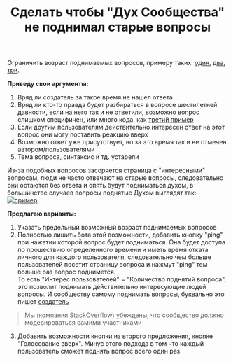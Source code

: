 ﻿---
title: "Сделать чтобы &quot;Дух Сообщества&quot; не поднимал старые вопросы"
se.owner.user_id: 515475
se.owner.display_name: "Upiter 1401"
se.owner.link: "https://ru.meta.stackoverflow.com/users/515475/upiter-1401"
se.link: "https://ru.meta.stackoverflow.com/questions/13192/%d0%a1%d0%b4%d0%b5%d0%bb%d0%b0%d1%82%d1%8c-%d1%87%d1%82%d0%be%d0%b1%d1%8b-%d0%94%d1%83%d1%85-%d0%a1%d0%be%d0%be%d0%b1%d1%89%d0%b5%d1%81%d1%82%d0%b2%d0%b0-%d0%bd%d0%b5-%d0%bf%d0%be%d0%b4%d0%bd%d0%b8%d0%bc%d0%b0%d0%bb-%d1%81%d1%82%d0%b0%d1%80%d1%8b%d0%b5-%d0%b2%d0%be%d0%bf%d1%80%d0%be%d1%81%d1%8b"
se.question_id: 13192
se.post_type: question
---
<p>Ограничить возраст поднимаемых вопросов, примеру таких: <a href="https://ru.stackoverflow.com/questions/665137/%D0%A1%D0%B3%D1%80%D1%83%D0%BF%D0%B8%D1%80%D0%BE%D0%B2%D0%B0%D1%82%D1%8C-%D0%BF%D0%BE-%D0%BF%D0%BE%D0%BB%D1%8E-%D0%B0-%D0%B2%D1%8B%D0%B2%D0%B5%D1%81%D1%82%D0%B8-%D1%81%D0%B2%D1%8F%D0%B7%D0%B0%D0%BD%D0%BD%D0%BE%D0%B5-%D1%81-%D0%BD%D0%B8%D0%BC">один</a>, <a href="https://ru.stackoverflow.com/questions/774619/koala-%D0%BA%D0%BE%D0%BC%D0%BF%D0%B8%D0%BB%D1%8F%D1%86%D0%B8%D1%8F-sass-to-css">два</a>, <a href="https://ru.stackoverflow.com/questions/1053957/%D0%9C%D0%B5%D1%82%D0%BE%D0%B4-%D1%83%D0%B4%D0%B0%D0%BB%D0%B5%D0%BD%D0%B8%D1%8F-%D0%BE%D0%B1%D1%8A%D0%B5%D0%BA%D1%82%D0%B0-%D0%B8%D0%B7-%D0%91%D0%94-%D0%BF%D1%80%D0%B8-%D0%BD%D0%B0%D0%B6%D0%B0%D1%82%D0%B8%D0%B8-%D0%BD%D0%B0-%D0%BA%D0%BD%D0%BE%D0%BF%D0%BA%D1%83-spring-boot-hibernate-th">три</a>.</p>
<p><strong>Приведу свои аргументы:</strong></p>
<ol>
<li>Вряд ли создатель за такое время не нашел ответа</li>
<li>Вряд ли кто-то правда будет разбираться в вопросе шестилетней давности, если на него так и не ответили, возможно вопрос слишком специфичен, или много кода, как <a href="https://ru.stackoverflow.com/questions/1053957/%D0%9C%D0%B5%D1%82%D0%BE%D0%B4-%D1%83%D0%B4%D0%B0%D0%BB%D0%B5%D0%BD%D0%B8%D1%8F-%D0%BE%D0%B1%D1%8A%D0%B5%D0%BA%D1%82%D0%B0-%D0%B8%D0%B7-%D0%91%D0%94-%D0%BF%D1%80%D0%B8-%D0%BD%D0%B0%D0%B6%D0%B0%D1%82%D0%B8%D0%B8-%D0%BD%D0%B0-%D0%BA%D0%BD%D0%BE%D0%BF%D0%BA%D1%83-spring-boot-hibernate-th">третий пример</a></li>
<li>Если другим пользователям действительно интересен ответ на этот вопрос они могу поставить реакцию вверх</li>
<li>Возможно ответ уже присутствует, но за это время так и не отмечен автором/пользователями</li>
<li>Тема вопроса, синтаксис и тд.  устарели</li>
</ol>
<p>Из-за подобных вопросов засоряется страница с &quot;интересными&quot; вопросам, люди не часто отвечают на старые вопросы, следовательно они остаются без ответа и опять будут подниматься духом, в большинстве случаев вопросы поднятые Духом выглядят так:
<a href="https://i.stack.imgur.com/mDPdL.png" rel="nofollow noreferrer"><img src="https://i.stack.imgur.com/mDPdL.png" alt="пример" /></a></p>
<p><strong>Предлагаю варианты:</strong></p>
<ol>
<li>Указать предельный возможный возраст поднимаемых вопросов</li>
<li>Полностью лишить бота этой возможности, добавить кнопку &quot;ping&quot; при нажатии которой вопрос будет подниматься. Она будет доступа по прошествию определенного времени и иметь время отката личного для каждого пользователя, следовательно чем больше пользователей посетит страницу вопроса и нажмут  &quot;ping&quot; тем больше раз вопрос поднимется.<br />
То есть &quot;Интерес пользователей&quot; = &quot;Количество поднятий вопроса&quot;, это позволит поднимать действительно интересующие людей вопросы. И сообществу самому поднимать вопросы, буквально это пишет <a href="https://ru.meta.stackoverflow.com/questions/7420/%D0%A2%D0%B5%D0%BE%D1%80%D0%B8%D1%8F-%D0%BC%D0%BE%D0%B4%D0%B5%D1%80%D0%B0%D1%86%D0%B8%D0%B8">создатель</a></li>
</ol>
<blockquote>
<p>Мы (компания StackOverflow) убеждены, что сообщество должно модерироваться самими участниками</p>
</blockquote>
<ol start="3">
<li>Добавить возможности кнопки из второго предложения, кнопке &quot;Голосование вверх&quot;. Минус этого подхода в том что каждый пользователь сможет поднять вопрос всего один раз</li>
</ol>
